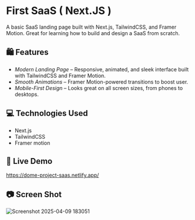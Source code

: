 # First SaaS ( Next.JS )
A basic SaaS landing page built with Next.js, TailwindCSS, and Framer Motion. Great for learning how to build and design a SaaS from scratch.

## 🛍️ Features
- *Modern Landing Page* – Responsive, animated, and sleek interface built with TailwindCSS and Framer Motion.
- *Smooth Animations* – Framer Motion-powered transitions to boost user.
- *Mobile-First Design* – Looks great on all screen sizes, from phones to desktops.
  
## 💻 Technologies Used
- Next.js
- TailwindCSS
- Framer motion
  
## 🎯 Live Demo
https://dome-project-saas.netlify.app/

## 📷 Screen Shot
![Screenshot 2025-04-09 183051](https://github.com/user-attachments/assets/8d7fbc15-504d-466c-9bad-d1b2dff1ca88)
